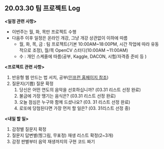 ## 20.03.30 팀 프로젝트 Log 



**<일정 관련 사항>**

- 이번주는 월, 화, 목만 프로젝트 수행
- 다음주 이후 일정은 온라인 개강, 그냥 개강 상관없이 이하에 따름
  - 월, 화, 목, 금 : 팀 프로젝트(기본 10:00AM~18:00PM, 시간 작업에 따라 유동적으로 조정), 월/목 OpenCV 스터디(10:00AM ~11:00AM)
  - 수 : 개인 스케줄에 따름(공부, Kaggle, DACON, 시험/자격증 준비 등 ) 



**<프로젝트 관련 사항>**

1. 반응형 웹 만드는 법 서치, 공부([인프런 홈페이지 참조](https://www.inflearn.com/courses?s=%EB%B0%98%EC%9D%91%ED%98%95%20%EC%9B%B9))
2. 질문지(기쁨) 질문 확정
   1. 당신은 어떤 연도의 음악을 선호하십니까? (03.31 리스트 선정 완료)
   2. 불금에 가장 땡기는 음식은? (03.31 리스트 선정 완료)
   3. 오늘 점심은 누구와 함께 드셨나요? (03. 31 리스트 선정 완료)
   4. 로또에 당첨된다면 가장 먼저 할 일은? (03. 31리스트 선정 중)



**<내일 할 일>**

1. 감정별 질문지 확정
2. 질문지 답변별(찡그림, 무표정) 재생 리스트 확정(2~3개)
3. 감정 판별부터 음악 재생까지의 구현 코드 짜기